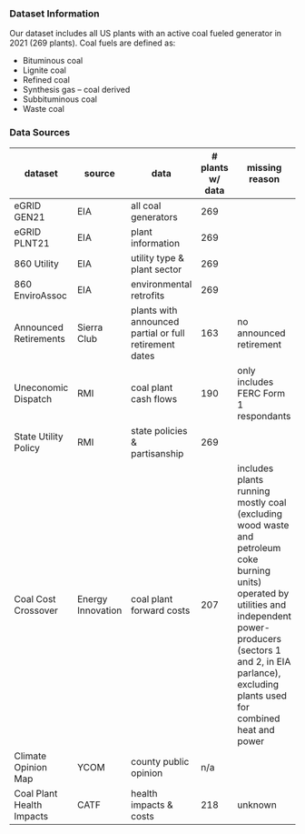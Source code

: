 ### **Dataset Information**
Our dataset includes all US plants with an active coal fueled generator in 2021 (269 plants). Coal fuels are defined as:
  - Bituminous coal
  - Lignite coal
  - Refined coal
  - Synthesis gas – coal derived
  - Subbituminous coal
  - Waste coal
### **Data Sources**
|dataset               |source      |data                   |# plants w/ data  |missing reason         |% coal capacity           |
 |----------------------|------------|-----------------------|------------------|-----------------------|--------------------------|
 |eGRID GEN21           |EIA         |all coal generators    |269               |                       |                          |
 |eGRID PLNT21          |EIA         |plant information      |269               |                       |                          |
 |860 Utility           |EIA         |utility type & plant sector|269           |                       |                          |
 |860 EnviroAssoc       |EIA         |environmental retrofits|269               |                       |                          |
 |Announced Retirements |Sierra Club |plants with announced partial or full retirement dates  |163    |no announced retirement|40.60%   |
 |Uneconomic Dispatch   |RMI         |coal plant cash flows  |190               |only includes FERC Form 1 respondants    |89.73%  |
 |State Utility Policy  |RMI         |state policies & partisanship|269         |                       |                          |
 |Coal Cost Crossover   |Energy Innovation|coal plant forward costs|207         |includes plants running mostly coal (excluding wood waste and petroleum coke burning units) operated by utilities and independent power-producers (sectors 1 and 2, in EIA parlance), excluding plants used for combined heat and power |95.86%|
 |Climate Opinion Map   |YCOM        |county public opinion  |n/a               |                       |                          |
 |Coal Plant Health Impacts |CATF    |health impacts & costs |218               |unknown                |97.16%                    |

